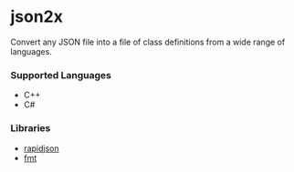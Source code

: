 # json2x
 Convert any JSON file into a file of class definitions from a wide range of languages.

 ### Supported Languages
 - C++
 - C#

### Libraries
- [rapidjson](https://github.com/Tencent/rapidjson/)
- [fmt](https://github.com/fmtlib/fmt)
